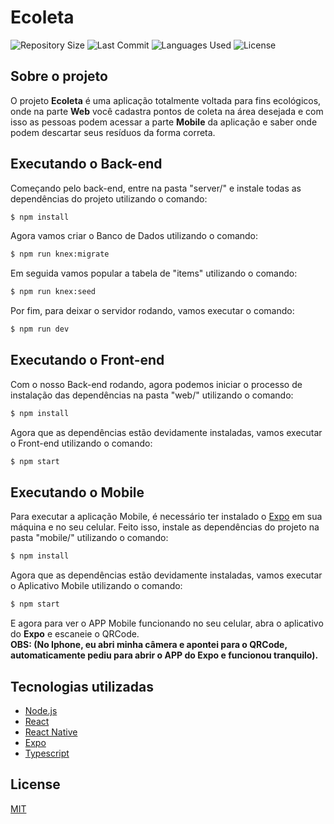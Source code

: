 # Ecoleta

<p>
  <img src="https://img.shields.io/github/repo-size/guilhermesantoss/ecoleta-nlw01" alt="Repository Size" />
  <img src="https://img.shields.io/github/last-commit/guilhermesantoss/ecoleta-nlw01" alt="Last Commit" />
  <img src="https://img.shields.io/github/languages/count/guilhermesantoss/ecoleta-nlw01?color=red" alt="Languages Used" />
  <img src="https://img.shields.io/github/license/guilhermesantoss/ecoleta-nlw01?color=yellow" alt="License" />
</p>

## Sobre o projeto

O projeto **Ecoleta** é uma aplicação totalmente voltada para fins ecológicos, onde na parte **Web** você cadastra pontos de coleta na área desejada e com isso as pessoas podem acessar a parte **Mobile** da aplicação e saber onde podem descartar seus resíduos da forma correta.

## Executando o Back-end

Começando pelo back-end, entre na pasta "server/" e instale todas as dependências do projeto utilizando o comando:
```bash
$ npm install
```

Agora vamos criar o Banco de Dados utilizando o comando:
```bash
$ npm run knex:migrate
```

Em seguida vamos popular a tabela de "items" utilizando o comando:
```bash
$ npm run knex:seed
```

Por fim, para deixar o servidor rodando, vamos executar o comando:
```bash
$ npm run dev
```

## Executando o Front-end

Com o nosso Back-end rodando, agora podemos iniciar o processo de instalação das dependências na pasta "web/" utilizando o comando:
```bash
$ npm install
```

Agora que as dependências estão devidamente instaladas, vamos executar o Front-end utilizando o comando:
```bash
$ npm start
```

## Executando o Mobile

Para executar a aplicação Mobile, é necessário ter instalado o [Expo](https://expo.io/learn) em sua máquina e no seu celular. Feito isso, instale as dependências do projeto na pasta "mobile/" utilizando o comando:
```bash
$ npm install
```

Agora que as dependências estão devidamente instaladas, vamos executar o Aplicativo Mobile utilizando o comando:
```bash
$ npm start
```

E agora para ver o APP Mobile funcionando no seu celular, abra o aplicativo do **Expo** e escaneie o QRCode.
<br />
**OBS: (No Iphone, eu abri minha câmera e apontei para o QRCode, automaticamente pediu para abrir o APP do Expo e funcionou tranquilo).**

## Tecnologias utilizadas

* [Node.js](https://nodejs.org/)
* [React](https://reactjs.org/)
* [React Native](https://reactnative.dev/)
* [Expo](https://expo.io/)
* [Typescript](https://www.typescriptlang.org/)

## License

[MIT](LICENSE)
